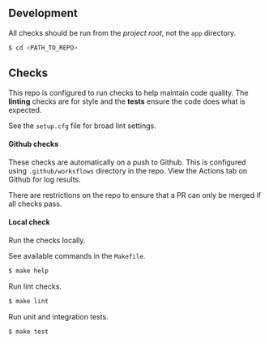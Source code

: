 ## Development

All checks should be run from the _project root_, not the `app` directory.

```bash
$ cd <PATH_TO_REPO>
```

## Checks

This repo is configured to run checks to help maintain code quality. The **linting** checks are for style and the **tests** ensure the code does what is expected.

See the `setup.cfg` file for broad lint settings.

#### Github checks

These checks are automatically on a push to Github. This is configured using `.github/worksflows` directory in the repo. View the Actions tab on Github for log results.

There are restrictions on the repo to ensure that a PR can only be merged if all checks pass.

#### Local check

Run the checks locally.

See available commands in the `Makefile`.

```bash
$ make help
```

Run lint checks.

```bash
$ make lint
```

Run unit and integration tests.

```bash
$ make test
```
